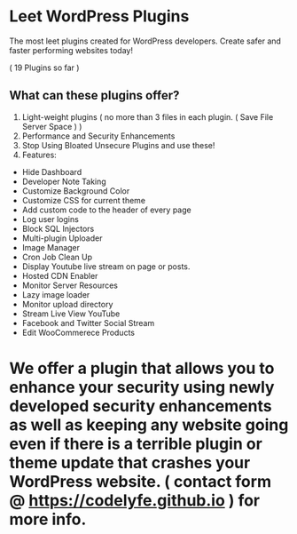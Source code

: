 # Leet WordPress Plugins
 The most leet plugins created for WordPress developers. Create safer and faster performing websites today! 

 ( 19 Plugins so far )

## What can these plugins offer?

1. Light-weight plugins ( no more than 3 files in each plugin. ( Save File Server Space ) )
2. Performance and Security Enhancements
3. Stop Using Bloated Unsecure Plugins and use these!
4. Features:
- Hide Dashboard
- Developer Note Taking
- Customize Background Color
- Customize CSS for current theme
- Add custom code to the header of every page
- Log user logins
- Block SQL Injectors
- Multi-plugin Uploader
- Image Manager
- Cron Job Clean Up
- Display Youtube live stream on page or posts.
- Hosted CDN Enabler
- Monitor Server Resources
- Lazy image loader
- Monitor upload directory
- Stream Live View YouTube
- Facebook and Twitter Social Stream
- Edit WooCommerece Products

# We offer a plugin that allows you to enhance your security using newly developed security enhancements as well as keeping any website going even if there is a terrible plugin or theme update that crashes your WordPress website. ( contact form @ https://codelyfe.github.io ) for more info.
